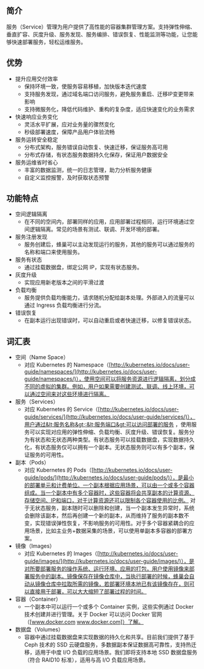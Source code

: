 ## 简介

服务（Service）管理为用户提供了高性能的容器集群管理方案。支持弹性伸缩、垂直扩容、灰度升级、服务发现、服务编排、错误恢复、性能监测等功能，让您能够快速部署服务，轻松运维服务。

## 优势

* 提升应用交付效率
    * 保持环境一致，使服务容易移植，加快版本迭代速度
    * 支持服务发现，通过域名端口访问服务，避免服务重启、迁移IP变更带来影响
    * 支持微服务化，降低代码维护、重构的复杂度，适应快速变化的业务需求
* 快速响应业务变化
    * 灵活水平扩展，应对业务量的骤然变化
    * 秒级部署速度，保障产品用户体验流畅
*   服务运转安全稳定
    * 分布式架构，服务错误自动恢复、快速迁移，保证服务高可用
    * 分布式存储，有状态服务数据持久化保存，保证用户数据安全
*   服务运维省时省心
    * 丰富的数据监测，统一的日志管理，助力分析服务健康
	* 自定义监控报警，及时获取状态预警

## 功能特点

* 空间逻辑隔离
	* 在不同的空间内，部署同样的应用，应用部署过程相同，运行环境通过空间逻辑隔离。常见的场景有测试、联调、开发环境的部署。
*   服务注册发现
    *   服务创建后，蜂巢可以主动发现运行的服务，其他的服务可以通过服务的名称和端口来使用服务。
*   服务有状态
    *   通过挂载数据盘，绑定公网 IP，实现有状态服务。
*   灰度升级
    *   实现应用新老版本之间的平滑过渡
*   负载均衡
    *   服务提供负载均衡能力，请求随机分配给副本处理。外部进入的流量可以通过 Ingress 负载均衡进行分流。
*   错误恢复
    *   在副本运行出现错误时，可以自动重启或者快速迁移，以修复错误状态。

## 词汇表

*   空间（Name Space）
    *   对应 Kubernetes 的 Namespace（[http://kubernetes.io/docs/user-guide/namespaces/](http://kubernetes.io/docs/user-guide/namespaces/)），使用空间可以将服务资源进行逻辑隔离，划分成不同的虚拟的集群。例如，用户如果需要创建测试、联调、线上环境，可以通过空间来对这些环境进行隔离。
*   服务（Services）
    *   对应 Kubernetes 的 Service（[http://kubernetes.io/docs/user-guide/services/](http://kubernetes.io/docs/user-guide/services/)），用户通过&lt;服务名称&gt;:&lt;服务端口&gt;可以访问部署的服务 ，使用服务可以实现对应用的弹性伸缩、负载均衡、灰度升级、错误恢复。服务分为有状态和无状态两种类型。有状态服务可以挂载数据盘，实现数据持久化，有状态服务仅可以拥有一个副本。无状态服务则可以有多个副本，保证服务的可用性。
*   副本（Pods）
    *   对应 Kubernetes 的 Pods（[http://kubernetes.io/docs/user-guide/pods/](http://kubernetes.io/docs/user-guide/pods/)），是最小的部署单元和计费单位。一个副本根据应用场景，可以由一个或多个容器组成。当一个副本中有多个容器时，这些容器将会共享副本的计算资源、存储空间、IP和端口，对于计算资源还可以限制各个容器使用的比例。 对于无状态服务，副本随时可以删除和创建，当一个副本发生异常时，系统会删除该副本，然后再创建一个新的副本，从而维持了服务的副本数不变，实现错误弹性恢复，不影响服务的可用性。对于多个容器紧耦合的应用场景，比如主业务+数据采集的场景，可以使用单副本多容器的部署方案。
*   镜像（Images）
    *   对应 Kubernetes 的 Images（[http://kubernetes.io/docs/user-guide/images/](http://kubernetes.io/docs/user-guide/images/)），是对所要部署服务的操作系统、运行环境、应用的打包，用户使用镜像来部署服务中的副本。镜像保存在镜像仓库中，当执行部署的时候，蜂巢会自动从镜像仓库中拉取所需的镜像，若部署环境本地已有该镜像存在，则可以直接用于部署，可以大大缩短了部署过程的时间。
*   容器（Container）
    *   一个副本中可以运行一个或多个 Container 实例，这些实例通过 Docker 技术创建并进行管理。关于 Docker 可以访问 Docker 官网（[www.docker.com www.docker.com]）了解。
*   数据盘（Volumes）
    *   容器中通过挂载数据盘来实现数据的持久化和共享。目前我们提供了基于 Ceph 技术的 SSD 云硬盘服务，多数据副本保证数据高可靠性，支持热迁移，适用于中度 I/O 负载的应用场景。我们即将支持本地 SSD 数据盘服务（符合 RAID10 标准），适用与高 I/O 负载应用场景。